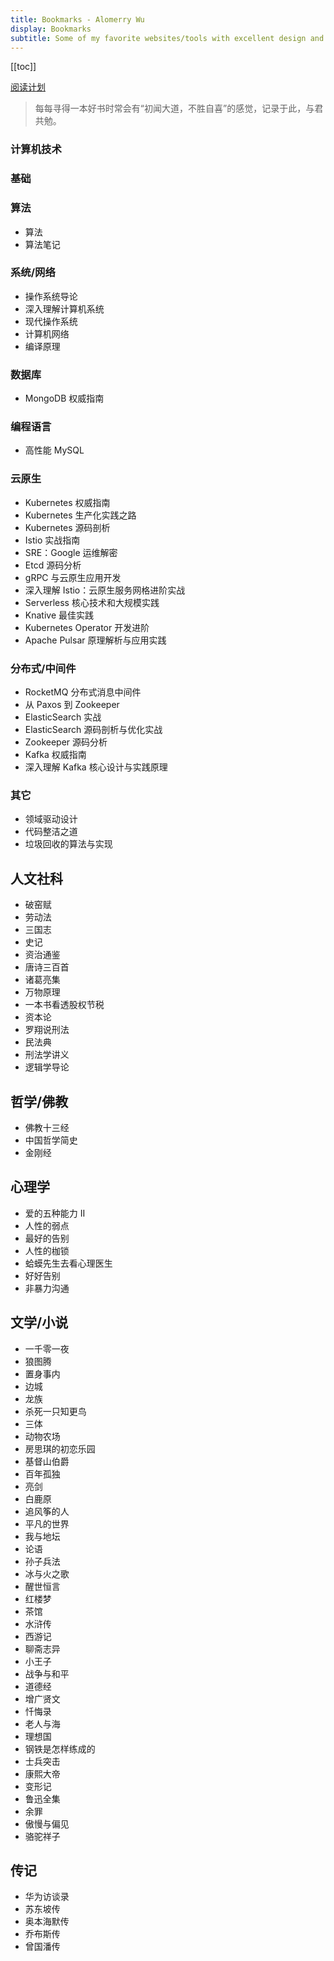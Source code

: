 ```yaml
---
title: Bookmarks - Alomerry Wu
display: Bookmarks
subtitle: Some of my favorite websites/tools with excellent design and UX that I highly recommend
---
```


[[toc]]

[阅读计划](https://flowus.cn/alomerry/share/03d0ad27-0b99-415a-8aec-2c5cf979f1f5)

>每每寻得一本好书时常会有“初闻大道，不胜自喜”的感觉，记录于此，与君共勉。

<Book
  title="算法导论"
  desc="xxx"
  logo="https://cdn.alomerry.com/blog/assets/img/links/booklists/introduction-to-algorithms.jpg"
  link="https://book.douban.com/subject/20432061/"
/>

### 计算机技术

### 基础

### 算法

<Book
  title="算法导论"
  desc="xxx"
  logo="https://cdn.alomerry.com/blog/assets/img/links/booklists/introduction-to-algorithms.jpg"
  link="https://book.douban.com/subject/20432061/"
/>

- 算法
- 算法笔记

### 系统/网络

- 操作系统导论
- 深入理解计算机系统
- 现代操作系统
- 计算机网络
- 编译原理

### 数据库

<Book
  title="MySQL 是怎样运行的"
  desc="《MySQL是怎样运行的：从根儿上理解 MySQL》采用诙谐幽默的表达方式，对MySQL的底层运行原理进行了介绍，内容涵盖了使用MySQL的同学在求职面试和工作中常见的一些核心概念。"
  logo="https://cdn.alomerry.com/blog/assets/img/links/booklists/how-mysql-work.jpg"
  link="https://book.douban.com/subject/35231266/"
/>

<Book
  title="Redis5 设计与源码分析"
  desc="多名专家联袂推荐，资深专家联合撰写，深入理解 Redis 5 设计精髓。本书系统讲解 Redis 5设计、数据结构、底层命令实现，以及持久化、主从复制、集群的实现。"
  logo="https://cdn.alomerry.com/blog/assets/img/links/booklists/redis5-design-and-source-code-analysis.jpg"
  link="https://book.douban.com/subject/34804798/"
/>


- MongoDB 权威指南

### 编程语言

<Book
  title="深度探索 Go 语言"
  desc="xxx"
  logo="https://cdn.alomerry.com/blog/assets/img/links/booklists/explore-go-runtime.jpg"
  link="https://book.douban.com/subject/36104087/"
/>

- 高性能 MySQL

### 云原生

<Book
  title="Kubernetes in Action"
  desc="xxx"
  logo="https://cdn.alomerry.com/blog/assets/img/links/booklists/kubernetes-in-action.jpg"
  link="https://book.douban.com/subject/30418855/"
/>

- Kubernetes 权威指南
- Kubernetes 生产化实践之路
- Kubernetes 源码剖析
- Istio 实战指南
- SRE：Google 运维解密
- Etcd 源码分析
- gRPC 与云原生应用开发
- 深入理解 Istio：云原生服务网格进阶实战
- Serverless 核心技术和大规模实践
- Knative 最佳实践
- Kubernetes Operator 开发进阶
- Apache Pulsar 原理解析与应用实践

### 分布式/中间件

- RocketMQ 分布式消息中间件
- 从 Paxos 到 Zookeeper
- ElasticSearch 实战
- ElasticSearch 源码剖析与优化实战
- Zookeeper 源码分析
- Kafka 权威指南
- 深入理解 Kafka 核心设计与实践原理

### 其它

- 领域驱动设计
- 代码整洁之道
- 垃圾回收的算法与实现

## 人文社科

- 破窑赋
- 劳动法
- 三国志
- 史记
- 资治通鉴
- 唐诗三百首
- 诸葛亮集
- 万物原理
- 一本书看透股权节税
- 资本论
- 罗翔说刑法
- 民法典
- 刑法学讲义
- 逻辑学导论

## 哲学/佛教

- 佛教十三经
- 中国哲学简史
- 金刚经

## 心理学

- 爱的五种能力 II
- 人性的弱点
- 最好的告别
- 人性的枷锁
- 蛤蟆先生去看心理医生
- 好好告别
- 非暴力沟通
## 文学/小说

- 一千零一夜
- 狼图腾
- 置身事内
- 边城
- 龙族
- 杀死一只知更鸟
- 三体
- 动物农场
- 房思琪的初恋乐园
- 基督山伯爵
- 百年孤独
- 亮剑
- 白鹿原
- 追风筝的人
- 平凡的世界
- 我与地坛
- 论语
- 孙子兵法
- 冰与火之歌
- 醒世恒言
- 红楼梦
- 茶馆
- 水浒传
- 西游记
- 聊斋志异
- 小王子
- 战争与和平
- 道德经
- 增广贤文
- 忏悔录
- 老人与海
- 理想国
- 钢铁是怎样练成的
- 士兵突击
- 康熙大帝
- 变形记
- 鲁迅全集
- 余罪
- 傲慢与偏见
- 骆驼祥子

## 传记

- 华为访谈录
- 苏东坡传
- 奥本海默传
- 乔布斯传
- 曾国潘传
